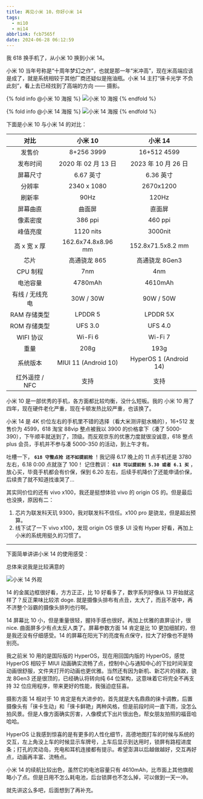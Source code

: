 ```yaml
---
title: 再见小米 10，你好小米 14
tags:
  - mi10
  - mi14
abbrlink: fcb7565f
date: 2024-06-28 06:12:59
---
```


我 618 换手机了，从小米 10 换到小米 14。

小米 10 当年号称是“十周年梦幻之作”，也就是那一年“米冲高”，现在米高端应该是成了，就是系统相较于其他厂商还疑似是拖油瓶。小米 14 主打“徕卡光学 不负此刻”，看上去已经找到了高端的方向 —— 摄影。

{% fold info @小米 10 海报 %}
![小米 10 海报](https://pic1.zhimg.com/80/v2-2485a994147490082bb765bb4681f295_1440w.webp)
{% endfold %}

{% fold info @小米 14 海报 %}
![小米 14 海报](https://pica.zhimg.com/80/v2-4aea24f81864d7c797f17a3b966a939a_1440w.webp)
{% endfold %}

下面是小米 10 与小米 14 的对比：

| 对比 | 小米 10 | 小米 14 |
| :-----: | :-----: | :----: |
| 发售价 | 8+256 3999 | 16+512 4599 |
| 发布时间 | 2020 年 02 月 13 日 | 2023 年 10 月 26 日 |
| 屏幕尺寸 | 6.67 英寸 | 6.36 英寸 |
| 分辨率 | 2340 x 1080  | 2670x1200  |
| 刷新率 | 90Hz | 120Hz |
| 屏幕曲直 | 曲面屏 | 直面屏 |
| 像素密度 | 386 ppi | 460 ppi |
| 峰值亮度 | 1120 nits | 3000nit |
| 高 x 宽 x 厚 | 162.6x74.8x8.96 mm | 152.8x71.5x8.2 mm |
| 芯片 | 高通骁龙 865 | 高通骁龙 8Gen3 |
| CPU 制程 | 7nm | 4nm |
| 电池容量 | 4780mAh | 4610mAh |
| 有线 / 无线充电 | 30W / 30W | 90W / 50W |
| RAM 存储类型 | LPDDR 5 | LPDDR 5X |
| ROM 存储类型 | UFS 3.0 | UFS 4.0 |
| WIFI 协议 | Wi-Fi 6 | Wi-Fi 7 |
| 重量 | 208g | 193g |
| 系统版本 | MIUI 11 (Android 10) | HyperOS 1 (Android 14) |
| 红外遥控 / NFC | 支持 | 支持 |

小米 10 是一部优秀的手机，各方面都比较均衡，没什么短板。我的 小米 10 用了四年，现在硬件老化严重，现在卡顿发热比较严重，也该换了。

小米 14 是 4K 价位左右的手机里不错的选择（看大米测评挺水桶的），16+512 发售价为 4599，618 淘宝 88vip 整点被我以 3900 的价格拿下（凑了 5000-390），下午顺丰就送到了，顶级。而反观京东的优惠力度就很没诚意，618 整点 plus 会员，手机并不参与凑 5000-350 的活动，到上午才有。

吐槽一下， **`618 守整点抢 还不如提前抢`** ！我记得 6.17 晚上的 11 点手机还是 3780 左右，6.18 0:00 点就涨了 100！
记住教训： **`618 可以提前到 5.30 或者 6.1 买`** ，放心买，毕竟手机都会有价保，保到 6.20 左右，后续手机降价了还能申请价保，后续贵了就不知道找谁哭了...

其实同价位的还有 vivo x100，我还是挺想体验 vivo 的 origin OS 的。但是最后也没换，原因有二：
1. 芯片为联发科天玑 9300，我对联发科不信任。x100 pro 是骁龙，但是超出预算。
2. 线下试了一下 vivo x100，发现 origin OS 很多 UI 没有 Hyper 好看，再加上小米的系统用挺久的习惯了。

---

下面简单讲讲小米 14 的使用感受：

总体来说我是比较满意的

![小米 14 外观](https://picx.zhimg.com/80/v2-8308cc897b4866254b1fd81a7d736b51_1440w.webp)

14 的金属边框很好看，方方正正，比 10 好看多了，数字系列好像从 13 开始就这样了？反正果味比较浓 doge. 就是摄像头排布有点丑，太大了，而且不居中，再不济整个浴霸的摄像头排列也行啊。

14 屏幕比 10 小，但是重量很轻，握持手感也很好。再加上优雅的直屏设计，很 nice. 曲面屏多少有点太反人类了。屏幕参数方面 14 肯定是比 10 更加细腻的，但是我还没有仔细感受。14 的屏幕在阳光下的亮度有点保守，拉大了好像也不是特别亮。

我之前米 10 用的是国际版的 HyperOS，现在用回国内版的 HyperOS，感觉 HyperOS 相较于 MIUI 动画确实流畅了点，控制中心与通知中心的下拉时间渐变动画很舒服，文件夹打开的动画也更优雅。当然还有因为新机、新芯片的缘故，骁龙 8Gen3 还是很顶的，已经确认将转向纯 64 位架构，这意味着它将完全不再支持 32 位应用程序，带来更好的性能，我强迫症狂喜。

摄影方面 14 相对于 10 肯定是有大进步的，首先就是大名鼎鼎的徕卡调教，后置摄像头有「徕卡生动」和「徠卡鲜艳」两种风格，但是前段时间一直下雨，没怎么拍风景。但是人像方面确实厉害，人像模式下出片很出色，帮女朋友拍照的福音哈哈哈。

HyperOS 让我感到惊喜的是有更多的人性化细节，高德地图打车的时候与系统的交互，左上角没上车的时候显示车牌号，上车后显示到达用时，锁屏有路程进度条；打孔的灵动岛，充电和耳机连接都有提示。希望澎湃以后越做越好，交互再好点，动画再丰富、流畅点。

小米 14 的续航比较出色，虽然它的电池容量只有 4610mAh，比市面上其他旗舰略小了点。但是日用不怎么耗电池，后台锁屏也不怎么掉，可以做到一天一冲。

就先讲这么多吧，后面想到了再补充。
